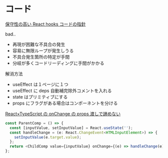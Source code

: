 # コード

[保守性の高い React hooks コードの指針](https://zenn.dev/haniwa_www/articles/8ebacbd8e24321)

bad..

- 再現が困難な不具合の発生
- 容易に無限ループが発生しうる
- 不具合発生箇所の特定が手間
- 分岐が多くコードリーディングに手間がかかる

解消方法

- useEffect は１ページに１つ
- useEffect に deps 自動補完除外コメントを入れる
- state はプリミティブにする
- props にフラグがある場合はコンポーネントを分ける

[React×TypeScript の onChange の props 渡しで諦めない](https://zenn.dev/nbr41to/articles/3f1ae8cbc532b6)

```typescript
const ParentComp = () => {
  const [inputValue, setInputValue] = React.useState('');
  const handleChange = (e: React.ChangeEvent<HTMLInputElement>) => {
    setInputValue(e.target.value);
  };
  return <ChildComp value={inputValue} onChange={(e) => handleChange(e)} />;
};
```
